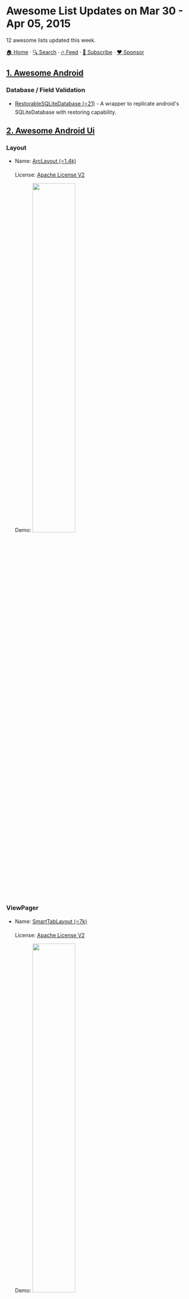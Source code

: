 # Awesome List Updates on Mar 30 - Apr 05, 2015

12 awesome lists updated this week.

[🏠 Home](/README.md) · [🔍 Search](https://www.trackawesomelist.com/search/) · [🔥 Feed](https://www.trackawesomelist.com/week/rss.xml) · [📮 Subscribe](https://trackawesomelist.us17.list-manage.com/subscribe?u=d2f0117aa829c83a63ec63c2f&id=36a103854c) · [❤️  Sponsor](https://github.com/sponsors/theowenyoung)



## [1. Awesome Android](/content/JStumpp/awesome-android/week/README.md)

### Database / Field Validation

*   [RestorableSQLiteDatabase (⭐21)](https://github.com/yaa110/RestorableSQLiteDatabase) - A wrapper to replicate android's SQLiteDatabase with restoring capability.

## [2. Awesome Android Ui](/content/wasabeef/awesome-android-ui/week/README.md)

### Layout

- Name: [ArcLayout (⭐1.4k)](https://github.com/ogaclejapan/ArcLayout)

  License: [Apache License V2](https://www.apache.org/licenses/LICENSE-2.0)

  Demo: <img src="https://github.com/wasabeef/awesome-android-ui/raw/master/art/arclayout1.gif" width="49%">



### ViewPager

- Name: [SmartTabLayout (⭐7k)](https://github.com/ogaclejapan/SmartTabLayout)

  License: [Apache License V2](https://www.apache.org/licenses/LICENSE-2.0)

  Demo: <img src="https://github.com/wasabeef/awesome-android-ui/raw/master/art/smarttablayout.gif" width="49%">



## [3. Awesome Json](/content/burningtree/awesome-json/week/README.md)

### Browser Extensions

*   [JSONView](https://addons.mozilla.org/en-US/firefox/addon/jsonview/) ([github (⭐1.5k)](https://github.com/bhollis/jsonview)) - View JSON documents in the browser.

### Datasets

*   [countries (⭐5.9k)](https://github.com/mledoze/countries) - World countries.

### Differencing

*   [JSON-Patch (⭐1.7k)](https://github.com/Starcounter-Jack/JSON-Patch) - Lean and mean Javascript implementation of the JSON-Patch standard (RFC 6902). (Javascript)
*   [jiff (⭐614)](https://github.com/cujojs/jiff) - JSON Patch and diff based on rfc6902. (Javascript)
*   [json-patch-php (⭐111)](https://github.com/mikemccabe/json-patch-php) - implementation of JSON-patch (IETF RFC 6902) (PHP)
*   [dffptch (⭐170)](https://github.com/paldepind/dffptch) - A micro library for diffing and patching using a compact diff format. (Javascript)
*   [jsondiffpatch (⭐4.7k)](https://github.com/benjamine/jsondiffpatch) - Diff & patch for JavaScript objects. (Javascript)

### Editors

*   [JSONEdit](http://mb21.github.io/JSONedit/) - User friendly, visual editor built as an AngularJS directive.

### Format Extensions

*   [JsonML](http://www.jsonml.org/) - A compact format for transporting XML-based markup as JSON which allows it to be losslessly converted back to its original form.
*   [Collection+JSON](http://amundsen.com/media-types/collection/) - A read/write hypermedia-type designed to support management and querying of simple collections.
*   [JSON-stat (⭐22)](https://github.com/jsonstat/jsonstat) - Simple lightweight format for data dissemination.

### Frontend components

*   [JSON editor jQuery plugin (⭐560)](https://github.com/DavidDurman/FlexiJsonEditor) - component for you web apps/pages. (jQuery)
*   [jqTree](http://mbraak.github.io/jqTree/) - Widget for displaying a tree structure in html. (jQuery)

### Libraries

*   [ArduinoJson (⭐6.6k)](https://github.com/bblanchon/ArduinoJson) - An efficient library for embedded systems.
*   [JSON++ (⭐41)](https://github.com/tunnuz/json) - A self contained Flex/Bison parser for C++11.
*   [json11 (⭐2.5k)](https://github.com/dropbox/json11) - A tiny library for C++11.
*   [data.json](https://github.com/clojure/data.json) - parser/generator to/from Clojure data structures.
*   [Fast JSON Processor (⭐26k)](https://github.com/alibaba/fastjson)
*   [JSON-js (⭐8.7k)](https://github.com/douglascrockford/JSON-js) - JSON in JavaScript.
*   [JSONKit (⭐6.2k)](https://github.com/johnezang/JSONKit) - Objective-C library.
*   [Webmozart JSON (⭐357)](https://github.com/webmozart/json) - A robust decoder/encoder with support for schema validation.
*   [simplejson (⭐1.6k)](https://github.com/simplejson/simplejson) - A simple, fast, extensible encoder/decoder
*   [jsonpickle](http://jsonpickle.github.io/) - Library for serializing any arbitrary object graph.
*   [oj (⭐3.1k)](https://github.com/ohler55/oj) - A fast JSON parser and Object marshaller as a Ruby gem.
*   [jsonfx (⭐380)](https://github.com/jsonfx/jsonfx) - serialization framework for .NET.
*   [spray-json (⭐970)](https://github.com/spray/spray-json) - A lightweight, clean and simple implementation in Scala.
*   [SwiftyJSON (⭐22k)](https://github.com/SwiftyJSON/SwiftyJSON) - The better way to deal with data in Swift.

### Linters

*   [jsonlint (⭐1.9k)](https://github.com/zaach/jsonlint) - Parser and validator with a CLI. (Javascript)
*   [JSON Lint (⭐1.3k)](https://github.com/Seldaek/jsonlint) - PHP linter. (PHP)

### Online tools

*   [Collapsible JSON Formatter](http://www.bodurov.com/JsonFormatter/) - Formatter and Colorer of Raw Code.
*   [JSON Utils](http://jsonutils.com/) - Site for generating C#, VB.Net, and Javascript classes from JSON.
*   [jq play](https://jqplay.org/) - A playground for jq.

### Tutorials

*   [Introducing JSON](http://json.org/)

### Templates

*   [rabl (⭐3.7k)](https://github.com/nesquena/rabl) - General ruby templating with json, bson, xml, plist and msgpack support. (Ruby)
*   [json2html](http://json2html.com/) - HTML templating library with wrappers for both jQuery and Node.js. (Javascript)

### Testing

*   [JSON Test](http://www.jsontest.com/) - Testing platform for services utilizing JavaScript Object Notation (JSON).
*   [JSONassert (⭐963)](https://github.com/skyscreamer/JSONassert) - Write JSON unit tests in less code. Great for testing REST interfaces. (Java)
*   [JsonUnit (⭐854)](https://github.com/lukas-krecan/JsonUnit) - A library that simplifies JSON comparison in unit tests. It's strongly inspired by XmlUnit.

### Text Editor Plugins

*   [JSON Reformat (⭐172)](https://github.com/gongo/json-reformat) - Reformat tool.
*   [vim-json (⭐1.2k)](https://github.com/elzr/vim-json) - A better JSON for Vim: distinct highlighting of keywords vs values, JSON-specific (non-JS) warnings, quote concealing. Pathogen-friendly.

### Transformations

*   [json2json (⭐190)](https://github.com/joelvh/json2json) - Transform (reformat) structures from one to another. (Javascript)
*   [trans (⭐178)](https://github.com/gabesoft/trans) - The ultimate object transformer. (Javascript)
*   [osmtogeojson (⭐669)](https://github.com/tyrasd/osmtogeojson) - Converts OSM data to GeoJSON. (Javascript)
*   [JSONC (⭐646)](https://github.com/tcorral/JSONC) - JSON compressor and decompressor. (Javascript)
*   [json.human.js](http://marianoguerra.github.io/json.human.js/) - A small library to convert a JSON object into a human readable HTML representation that is easy to style for different purposes.
*   [JSONtoFoundation (⭐42)](https://github.com/fmscode/JSONtoFoundation) - OS X utility that converts a JSON object to a Foundation object that can be used in Cocoa/Cocoa Touch development. (Swift)

### Queries

*   [JSON Mask (⭐862)](https://github.com/nemtsov/json-mask) - Tiny language and engine for selecting specific parts of a JS object, hiding the rest. (Javascript)
*   [searchjs (⭐309)](https://github.com/deitch/searchjs) - A library for filtering based on a json SQL-like language.

### JSON Schema Tools

*   [prmd (⭐2.1k)](https://github.com/interagent/prmd) - Tools and doc generation for HTTP APIs.
*   [generate-schema (⭐1k)](https://github.com/Nijikokun/generate-schema) - Effortlessly convert your JSON Object to JSON Schema, Mongoose Schema, or a Generic template for quick documentation / upstart.
*   [jsonschema2pojo (⭐6.1k)](https://github.com/joelittlejohn/jsonschema2pojo) - Generates Java types and annotates those types for data-binding with Jackson 1.x or 2.x, Gson, etc.
*   [Matic (⭐176)](https://github.com/mattyod/matic) - Build tool for generating HTML documentation.

### JSON Schema Validators

*   [json-schema-benchmark (⭐384)](https://github.com/ebdrup/json-schema-benchmark) - Performance benchmark for Node.js validators.
*   [is-my-json-valid (⭐957)](https://github.com/mafintosh/is-my-json-valid) - A validator that uses code generation to be extremely fast.
*   [jsen (⭐156)](https://github.com/bugventure/jsen) - A validator built for speed.
*   [themis (⭐60)](https://github.com/playlyfe/themis) - A blazing fast validator.
*   [jsck (⭐159)](https://github.com/pandastrike/jsck) - JSON Schema Compiled checK.
*   [z-schema (⭐338)](https://github.com/zaggino/z-schema) - validator written in JavaScript for NodeJS and Browsers.
*   [jjv (⭐196)](https://github.com/acornejo/jjv) - Javascript Library for Schema Validation.
*   [request-validator (⭐0)](https://github.com/bugventure/request-validator) - Flexible request validator middleware for express and connect.
*   [tv4 (⭐1.2k)](https://github.com/geraintluff/tv4) - Tiny Validator.
*   [JSON Schema for PHP (⭐3.5k)](https://github.com/justinrainbow/json-schema) - PHP implementation of JSON schema.

## [4. Awesome Gametalks](/content/hzoo/awesome-gametalks/week/README.md)

### GDC Talks / Table of Contents

*   \[2014] [Building the Content that Drives the Counter-Strike: Global Offensive Economy](http://gdcvault.com/play/1021349/): Bronwen Grimes (Valve)
*   \[2013] [Building the Touchy-Feely World of Tearaway](http://www.gdcvault.com/play/1017845/): Rex Crowle (Media Molecule)

## [5. Awesome Courses](/content/prakhar1989/awesome-courses/week/README.md)

### Courses / Programming Languages / Compilers

*   [DMFP](http://cs.wheaton.edu/\~tvandrun/dmfp/) **Discrete Mathematics and Functional Programming** *Wheaton College* <img src="https://assets-cdn.github.com/images/icons/emoji/unicode/1f4f9.png" width="20" height="20" alt="Lecture Videos" title="Lecture Videos" /> <img src="https://assets-cdn.github.com/images/icons/emoji/unicode/1f4bb.png" width="20" height="20" alt="Assignments" title="Assignments" />
    *   A course that teaches discrete maths concepts with functional programming
    *   [Lecture Videos](http://cs.wheaton.edu/\~tvandrun/dmfp/)
    *   [Assignments](http://cs.wheaton.edu/\~tvandrun/dmfp/source.html)

## [6. Awesome Swift](/content/matteocrippa/awesome-swift/week/README.md)

### Core Data

*   [JSQCoreDataKit (⭐613)](https://github.com/jessesquires/JSQCoreDataKit) - A swifter Core Data stack.

## [7. Awesome Unity](/content/RyanNielson/awesome-unity/week/README.md)

### Utilities

*   [UnityToolbag (⭐1.6k)](https://github.com/nickgravelyn/unitytoolbag) - Collection of miscellaneous open source scripts and helpers for Unity 5.0.

## [8. Awesome Pascal](/content/Fr0sT-Brutal/awesome-pascal/week/README.md)

### General Libraries

*   [Spring4D](https://bitbucket.org/sglienke/spring4d). `[Delphi]` Open-source code library for Embarcadero Delphi 2010 and higher. It consists of a number of different modules that contain a base class library (common types, interface based collection types, reflection extensions) and a dependency injection framework. Includes Encryption Library.
    // *Collections and other containers using Generics and based on IEnumerable, probably more accurate and featured than RTL analogs; crypto: CRC, DES, MD5, SHA; file utils etc*

### Audio

*   [NewAC - New Audio Components](http://code.google.com/p/newac) (abandoned, list of forks on GH [here](https://github.com/search?l=Pascal\&o=desc\&q=newac\&s=updated\&type=Repositories)). `[Delphi]` Designed to help your Delphi programs perform different sound processing tasks. With NewAC you can play audio stored in many formats (wav, Ogg Vorbis, FLAC, Monkey Audio, WavPack, MP3, Windows WMA, DTS, AC-3 (Dolby Surround), VOB (DVD files)).
    // *Playback, recording, tag read/write, some audio editing tasks and conversions*

### Single controls

*   [VirtualTreeView (⭐564)](https://github.com/Virtual-TreeView/Virtual-TreeView). `[Delphi]` ([VirtualTreeView-Lazarus (⭐42)](https://github.com/blikblum/VirtualTreeView-Lazarus) port to FPC `[FPC]`). Treeview control built from ground up. Many years of development made it one of the most flexible and advanced tree controls available today.
    // *Extremely flexible visual component implementing virtual (callback-based) MVC paradigm. Could be also used as a listview or grid. Used in RAD Studio GUI.*

### Viewers

*   [ATViewer](https://sourceforge.net/projects/atviewer) ([mirror at GitHub (⭐44)](https://github.com/Alexey-T/ATViewer)). `[Delphi]` Delphi components to view various file types: text, binary, images, multimedia, webpages, etc.
    // *Used in Universal Viewer software. Could be used to display hex dumps, features fast display of unlimited size files/streams. Supports Total Commander Lister plugins.*

### Scripting

*   [Delphi-JavaScript](https://code.google.com/p/delphi-javascript). `[Delphi]` JavaScript engine for delphi based on Mozilla's Spidermonkey.
    // *Spidermonkey DLL required*

### Memory managers

*   [FastMM (⭐403)](https://github.com/pleriche/FastMM4). `[Delphi]` Lightning fast replacement memory manager for Embarcadero Delphi Win32 and Win64 applications that is not prone to memory fragmentation, and supports shared memory without the use of external .DLL files.
    // *Used as stock memory manager since 2006 but in simplified version. Provides powerful memory leak/corruption detection instruments.*

### System

*   [OmniThreadLibrary (⭐421)](https://github.com/gabr42/OmniThreadLibrary). `[Delphi]` Simple to use threading library for Delphi.
    // *Easy integration of async processes in your app*

### RAD Studio IDE plugins/wizards

*   [DDevExtensions (⭐107)](https://github.com/ahausladen/DDevExtensions). Extends the Delphi/C++Builder IDE by adding some new productivity features.
    // *Many useful IDE tweaks, must have.*
*   [VCL Fix Pack](https://www.idefixpack.de/blog/bugfix-units/vclfixpack-10/). Delphi unit that fixes VCL and RTL bugs at runtime by patching the original functions. If you want all IDE Fix Pack fixes in your application this unit is what you are looking for. Adding the unit to your project (Delphi and C++Builder) automatically installs the patches that are available for your Delphi/C++Builder version.
    // *Actual for Delphi/C++ 6..2009*

## [9. Awesome Cpp](/content/fffaraz/awesome-cpp/week/README.md)

### JSON

*   [json-voorhees (⭐126)](https://github.com/tgockel/json-voorhees) - JSON library for C++. Support for C++11. No dependencies, fast and dev-friendly. \[Apache2]

## [10. Awesome IoT Hybrid](/content/weblancaster/awesome-IoT-hybrid/week/README.md)

### Hybrid Mobile / Resources-websites-projects

*   [React-Native](http://facebook.github.io/react-native/)
*   [Crosswalk](https://crosswalk-project.org/)

## [11. Awesome Answers](/content/cyberglot/awesome-answers/week/README.md)

### Data Structures

*   [Are new data structures still being invented in computer science?](http://qr.ae/QHYgb)

### Functional Programming

*   [In what ways are the major modern functional languages different from each other?](http://qr.ae/QHK6v)
*   [What's new in purely functional data structures since Okasaki?](http://cstheory.stackexchange.com/a/1550/32199)
*   [Can an operating system be written in a functional language?](http://qr.ae/QHAOS)
*   [Why not be dependently typed?](http://stackoverflow.com/a/13241158/1766338)
*   [What is a monad?](http://stackoverflow.com/a/194207/1766338)
*   [Learning Lambda Calculus](http://math.stackexchange.com/a/30667)
*   [Is Category Theory useful for learning functional programming?](http://cs.stackexchange.com/a/3256/29071)
*   [When do you choose functional programming over object oriented? What are the typical problem definitions where functional programming is a better choice?](http://stackoverflow.com/questions/2078978/functional-programming-vs-object-oriented-programming)

### Learning to program

*   [How can I become a world-class coder in under three years?](http://qr.ae/E8UPT)
*   [What should every programmer know about security?](http://stackoverflow.com/q/2794016)
*   [What are some basic concepts that every engineering student should know?](http://qr.ae/k6Ekm)
*   [What technical details should a programmer of a web application consider before making the site public?](http://programmers.stackexchange.com/q/46716)

### Math

*   [Visually stunning math concepts which are easy to explain](http://math.stackexchange.com/questions/733754/visually-stunning-math-concepts-which-are-easy-to-explain)

### Programming Languages / Clojure

*   [Common programming mistakes for Clojure developers to avoid](http://stackoverflow.com/a/2021343/1766338)

### Programming Languages / Haskell

*   [Getting started with Haskell](http://stackoverflow.com/a/1016986/1766338)
*   [Update Map in Haskell](http://codereview.stackexchange.com/a/57850)

### Programming Languages / JavaScript

*   [How does “this” keyword work within a JavaScript object literal?](http://stackoverflow.com/a/134149/1766338)
*   [Use of .apply() with 'new' operator. Is this possible?](http://stackoverflow.com/a/1608546/1766338)
*   [Is JavaScript's “new” keyword considered harmful?](http://stackoverflow.com/a/383503/1766338)
*   [Is JavaScript 's “new” Keyword Considered Harmful (Part 2)?](http://stackoverflow.com/a/6375254/1766338)
*   [JavaScript inheritance and the constructor property](http://stackoverflow.com/a/8096017/1766338)
*   [Inheritence of variable properties](http://stackoverflow.com/a/15461601/1766338)
*   [How does JavaScript .prototype work?](http://stackoverflow.com/a/572996/1766338)
*   [JavaScript closures vs. anonymous functions](http://stackoverflow.com/a/12931785/1766338)
*   [Why does JavaScript need a style guide? (⭐128k)](https://github.com/airbnb/javascript/issues/102)

### Programming Languages / PHP

*   [Is PHP a badly designed programming language?](http://qr.ae/QVSuX)

### Programming Languages Theory / Ruby

*   [What makes a good programming language?](http://qr.ae/QHArY)
*   [What is referential transparency?](http://stackoverflow.com/a/9859966/565303)
*   [Research and open challenges in Programming Language Theory](http://cstheory.stackexchange.com/a/17870/32199)
*   [Why are there so many programming languages?](http://cs.stackexchange.com/a/458/29071)
*   [Uses of algebraic structures in theoretical computer science](http://cstheory.stackexchange.com/a/10929/32199)
*   [What is the difference between the statement "Everything is an object" when said about JavaScript and when said about Ruby?](http://qr.ae/Q973e)

## [12. Awesome Ruby](/content/markets/awesome-ruby/week/README.md)

### Cloud

*   [Fog (⭐4.3k)](https://github.com/fog/fog) - The Ruby cloud services library.

### Database Drivers

*   [Neography (⭐603)](https://github.com/maxdemarzi/neography) - A thin Ruby wrapper to the Neo4j Rest API.

### Implementations/Compilers

*   [JRuby (⭐3.7k)](https://github.com/jruby/jruby) - A Java implementation of the Ruby language.
*   [MRuby (⭐5.2k)](https://github.com/mruby/mruby) - Lightweight Ruby. Can be linked and embedded in your application.
*   [Opal (⭐4.8k)](https://github.com/opal/opal) - Ruby to Javascript compiler.
*   [Rubinius (⭐3.1k)](https://github.com/rubinius/rubinius) - An implementation of the Ruby programming language. Rubinius includes a bytecode virtual machine, Ruby syntax parser, bytecode compiler, generational garbage collector, just-in-time (JIT) native machine code compiler, and Ruby Core and Standard libraries.

### ORM/ODM

*   [Neo4j.rb](http://neo4jrb.io) - A Neo4j OGM (Object-Graph-Mapper) for use in Ruby on Rails and Rack frameworks heavily inspired by ActiveRecord.

### Queues and Messaging

*   [Shoryuken (⭐2k)](https://github.com/phstc/shoryuken) - A super efficient AWS SQS thread based message processor for Ruby.

### Security

*   [Rack::Attack (⭐5.5k)](https://github.com/kickstarter/rack-attack) - Rack middleware for blocking & throttling abusive requests.

---

- Prev: [Apr 06 - Apr 12, 2015](/content/2015/14/README.md)
- Next: [Mar 23 - Mar 29, 2015](/content/2015/12/README.md)